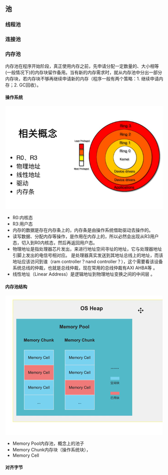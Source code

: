## 池

### 线程池

### 连接池

### 内存池

内存池在程序开始阶段，真正使用内存之前，先申请分配一定数量的、大小相等(一般情况下)的内存块留作备用。当有新的内存需求时，就从内存池中分出一部分内存块，若内存块不够再继续申请新的内存（程序一般有两个策略：1. 继续申请内存；2. GC回收）。 

#### 操作系统

![](images/gc1.png)

- R0:内核态
- R3:用户态
- 内存的数据是存在内存条上的，内存条是由操作系统借助驱动去操作的。
- 读写数据、分配内存等操作，是作用在内存上的，所以必然会出现从R3用户态，切入到R0内核态，然后再返回用户态。
- 物理地址是指处理器芯片发出，来进行地址空间寻址的地址，它与处理器地址引脚上发出的电信号相对应。 是处理器真实发送到其地址总线上的地址，而该地址应该访问到谁（ram controller？nand controller？），这个需要看该设备系统总线的仲裁，也就是总线仲裁，现在常用的总线仲裁有AXI AHBA等 。
-  线性地址（Linear Address）是逻辑地址到物理地址变换之间的中间层 。

#### 内存池结构

![](images/gc2.png)

- Memory Pool内存池，概念上的池子
- Memory Chunk内存块（操作系统块），
- Memory Cell



#### 对齐字节